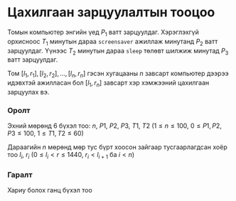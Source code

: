 Цахилгаан зарцуулалтын тооцоо
=============================

Томын компьютер энгийн үед $P_1$ ватт зарцуулдаг. Хэрэглэхгүй орхисноос $T_1$
минутын дараа `screensaver` ажиллаж минутанд $P_2$ ватт зарцуулдаг. Үүнээс $T_2$
минутын дараа `sleep` төлөвт шилжиж минутад $P_3$ ватт зарцуулдаг.

Том $[l_1, r_1], [l_2, r_2], ... , [l_n, r_n]$ гэсэн хугацааны $n$ завсарт
компьютер дээрээ идэвхтэй ажилласан бол $[l_1, r_n]$ завсарт хэр хэмжээний
цахилгаан зарцуулах вэ.

### Оролт
Эхний мөрөнд 6 бүхэл тоо: $n$, $P1$, $P2$, $P3$, $T1$, $T2$
($1 ≤ n ≤ 100$, $0 ≤ P1, P2, P3 ≤ 100$, $1 ≤ T1, T2 ≤ 60$)

Дараагийн $n$ мөрөнд мөр тус бүрт хоосон зайгаар тусгаарлагдсан хоёр тоо $l_i$, $r_i$
($0 ≤ l_i < r ≤ 1440$, $r_i < l_{i+1}$ ба $i < n$)

### Гаралт
Хариу болох ганц бүхэл тоо
